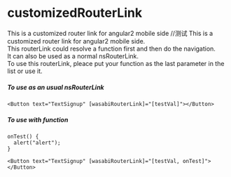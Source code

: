 # customizedRouterLink
This is a customized router link for angular2 mobile side
//测试
This is a customized router link for angular2 mobile side.
<br>This routerLink could resolve a function first and then do the navigation. 
<br>It can also be used as a normal nsRouterLink.
<br>To use this routerLink, pleace put your function as the last parameter in the list or use it.

##### To use as an usual nsRouterLink
```
<Button text="TextSignup" [wasabiRouterLink]="[testVal]"></Button>
```

##### To use with function
```
onTest() {
  alert("alert");
}

<Button text="TextSignup" [wasabiRouterLink]="[testVal, onTest]"></Button>
```
